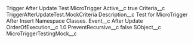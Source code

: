 <?xml version="1.0" encoding="UTF-8"?>
<CustomMetadata xmlns="http://soap.sforce.com/2006/04/metadata" xmlns:xsi="http://www.w3.org/2001/XMLSchema-instance" xmlns:xsd="http://www.w3.org/2001/XMLSchema">
    <label>Trigger After Update Test MicroTrigger</label>
    <values>
        <field>Active__c</field>
        <value xsi:type="xsd:boolean">true</value>
    </values>
    <values>
        <field>Criteria__c</field>
        <value xsi:type="xsd:string">TriggerAfterUpdateTest.MockCriteria</value>
    </values>
    <values>
        <field>Description__c</field>
        <value xsi:type="xsd:string">Test for MicroTrigger After Insert Namespace Classes.</value>
    </values>
    <values>
        <field>Event__c</field>
        <value xsi:type="xsd:string">After Update</value>
    </values>
    <values>
        <field>OrderOfExecution__c</field>
        <value xsi:type="xsd:double">1.0</value>
    </values>
    <values>
        <field>PreventRecursive__c</field>
        <value xsi:type="xsd:boolean">false</value>
    </values>
    <values>
        <field>SObject__c</field>
        <value xsi:type="xsd:string">MicroTriggerTestingMock__c</value>
    </values>
</CustomMetadata>

